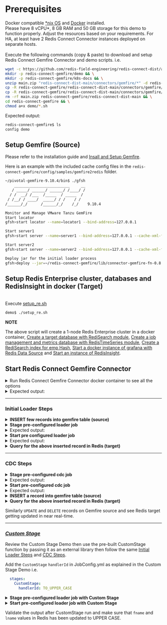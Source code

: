 # Prerequisites
Docker compatible [*nix OS](https://en.wikipedia.org/wiki/Unix-like) and [Docker](https://docs.docker.com/get-docker) installed.
<br>Please have 8 vCPU*, 8 GB RAM and 50 GB storage for this demo to function properly. Adjust the resources based on your requirements. For HA, at least have 2 Redis Connect Connector instances deployed on separate hosts.</br>
<br>Execute the following commands (copy & paste) to download and setup Redis Connect Gemfire Connector and demo scripts.
i.e.</br>

```bash
wget -c https://github.com/redis-field-engineering/redis-connect-dist/archive/main.zip && \
mkdir -p redis-connect-gemfire/demo && \
mkdir -p redis-connect-gemfire/k8s-docs && \
unzip main.zip "redis-connect-dist-main/connectors/gemfire/*" -d redis-connect-gemfire && \
cp -R redis-connect-gemfire/redis-connect-dist-main/connectors/gemfire/demo/* redis-connect-gemfire/demo && \
cp -R redis-connect-gemfire/redis-connect-dist-main/connectors/gemfire/k8s-docs/* redis-connect-gemfire/k8s-docs && \
rm -rf main.zip redis-connect-gemfire/redis-connect-dist-main && \
cd redis-connect-gemfire && \
chmod a+x demo/*.sh
```

Expected output:
```bash
redis-connect-gemfire$ ls
config demo
```

## Setup Gemfire (Source)
Please refer to the installation guide and [Insall and Setup Gemfire](https://gemfire.docs.pivotal.io/910/gemfire/getting_started/installation/install_intro.html).

Here is an example with the included cache config files in the `redis-connect-gemfire/config/samples/gemfire2redis` folder.

```bash
~/pivotal-gemfire-9.10.4/bin$ ./gfsh
    _________________________     __
   / _____/ ______/ ______/ /____/ /
  / /  __/ /___  /_____  / _____  / 
 / /__/ / ____/  _____/ / /    / /  
/______/_/      /______/_/    /_/    9.10.4

Monitor and Manage VMware Tanzu GemFire
Start locator
gfsh>start locator --name=locator1 --bind-address=127.0.0.1

Start server1
gfsh>start server --name=server1 --bind-address=127.0.0.1 --cache-xml-file=~/redis-connect-gemfire/config/samples/cdc/gemfire2redis/cache.xml

Start server2
gfsh>start server --name=server2 --bind-address=127.0.0.1 --cache-xml-file=~/redis-connect-gemfire/config/samples/cdc/gemfire2redis/cache1.xml

Deploy jar for the initial loader process
gfsh>deploy --jar=~/redis-connect-gemfire/lib/connector-gemfire-fn-0.8.0.jar
```

## Setup Redis Enterprise cluster, databases and RedisInsight in docker (Target)
<br>Execute [setup_re.sh](setup_re.sh)</br>
```bash
demo$ ./setup_re.sh
```
**NOTE**

The above script will create a 1-node Redis Enterprise cluster in a docker container, [Create a target database with RediSearch module](https://docs.redislabs.com/latest/modules/add-module-to-database/), [Create a job management and metrics database with RedisTimeSeries module](https://docs.redislabs.com/latest/modules/add-module-to-database/), [Create a RediSearch index for emp Hash](https://redislabs.com/blog/getting-started-with-redisearch-2-0/), [Start a docker instance of grafana with Redis Data Source](https://redisgrafana.github.io/) and [Start an instance of RedisInsight](https://docs.redislabs.com/latest/ri/installing/install-docker/).

## Start Redis Connect Gemfire Connector

<details><summary>Run Redis Connect Gemfire Connector docker container to see all the options</summary>
<p>

```bash
docker run \
-it --rm --privileged=true \
--name redis-connect-gemfire \
-e REDISCONNECT_LOGBACK_CONFIG=/opt/redislabs/redis-connect-gemfire/config/logback.xml \
-e REDISCONNECT_CONFIG=/opt/redislabs/redis-connect-gemfire/config/samples/cdc/gemfire2redis \
-e REDISCONNECT_JAVA_OPTIONS="-Xms256m -Xmx256m" \
-v $(pwd)/config:/opt/redislabs/redis-connect-gemfire/config \
--net host \
redislabs/redis-connect-gemfire:latest
```

</p>
</details>

<details><summary>Expected output:</summary>
<p>
  
```bash
-------------------------------
Redis Connect startup script.
*******************************
Please ensure that the values of environment variables in /opt/redislabs/redis-connect-gemfire/bin/redisconnect.conf are correctly mapped before executing any of the options below
*******************************
Usage: [-h|cli|stage|start]
options:
-h: Print this help message and exit.
cli: starts redis-connect-cli.
stage: clean and stage redis database with cdc or initial loader job configurations.
start: start Redis Connect instance with provided cdc or initial loader job configurations.
-------------------------------
```

</p>
</details>

-------------------------------

### Initial Loader Steps
<details><summary><b>INSERT few records into gemfire table (source)</b></summary>
<p>

```bash

```

</p>
</details>

<details><summary><b>Stage pre-configured loader job</b></summary>
<p>

```bash
docker run \
-it --rm --privileged=true \
--name redis-connect-gemfire \
-e REDISCONNECT_LOGBACK_CONFIG=/opt/redislabs/redis-connect-gemfire/config/logback.xml \
-e REDISCONNECT_CONFIG=/opt/redislabs/redis-connect-gemfire/config/samples/loader \
-e REDISCONNECT_SOURCE_USERNAME= \
-e REDISCONNECT_SOURCE_PASSWORD= \
-e REDISCONNECT_JAVA_OPTIONS="-Xms256m -Xmx256m" \
-v $(pwd)/config:/opt/redislabs/redis-connect-gemfire/config \
--net host \
redislabs/redis-connect-gemfire:latest stage
```

</p>
</details>

<details><summary>Expected output:</summary>
<p>

```bash
-------------------------------
Staging Redis Connect redis-connect-gemfire v1.0.2.151 job using Java 11.0.12 on 16229e5715a1 started by root in /opt/redislabs/redis-connect-gemfire/bin
Loading Redis Connect redis-connect-gemfire Configurations from /opt/redislabs/redis-connect-gemfire/config/samples/loader
.....
.....
12:31:38.726 [main] INFO  startup - Setup Completed.
-------------------------------
```

</p>
</details>

<details><summary><b>Start pre configured loader job</b></summary>
<p>

```bash
docker run \
-it --rm --privileged=true \
--name redis-connect-gemfire \
-e REDISCONNECT_LOGBACK_CONFIG=/opt/redislabs/redis-connect-gemfire/config/logback.xml \
-e REDISCONNECT_CONFIG=/opt/redislabs/redis-connect-gemfire/config/samples/loader \
-e REDISCONNECT_REST_API_ENABLED=false \
-e REDISCONNECT_REST_API_PORT=8282 \
-e REDISCONNECT_JAVA_OPTIONS="-Xms256m -Xmx1g" \
-v $(pwd)/config:/opt/redislabs/redis-connect-gemfire/config \
--net host \
redislabs/redis-connect-gemfire:latest start
```

</p>
</details>

<details><summary>Expected output:</summary>
<p>

```bash

```

</p>
</details>

<details><summary><b>Query for the above inserted record in Redis (target)</b></summary>
<p>

```bash
demo$ sudo docker exec -it re-node1 bash -c 'redis-cli -p 12000'

```

</p>
</details>

-------------------------------

### CDC Steps
<details><summary><b>Stage pre-configured cdc job</b></summary>
<p>

```bash
docker run \
-it --rm --privileged=true \
--name redis-connect-gemfire \
-e REDISCONNECT_LOGBACK_CONFIG=/opt/redislabs/redis-connect-gemfire/config/logback.xml \
-e REDISCONNECT_CONFIG=/opt/redislabs/redis-connect-gemfire/config/samples/gemfire2redis \
-e REDISCONNECT_JAVA_OPTIONS="-Xms256m -Xmx256m" \
-v $(pwd)/config:/opt/redislabs/redis-connect-gemfire/config \
--net host \
redislabs/redis-connect-gemfire:latest stage
```

</p>
</details>

<details><summary>Expected output:</summary>
<p>

```bash
-------------------------------
Staging Redis Connect redis-connect-gemfire v1.0.2.151 job using Java 11.0.12 on virag-cdc started by root in /opt/redislabs/redis-connect-gemfire/bin.
Loading Redis Connect redis-connect-gemfire Configurations from /opt/redislabs/redis-connect-gemfire/config/samples/gemfire.
.....
.....
20:15:06.819 [main] INFO  startup - Setup Completed.
-------------------------------
```

</p>
</details>

<details><summary><b>Start pre-configured cdc job</b></summary>
<p>

```bash
docker run \
-it --rm --privileged=true \
--name redis-connect-gemfire \
-e REDISCONNECT_LOGBACK_CONFIG=/opt/redislabs/redis-connect-gemfire/config/logback.xml \
-e REDISCONNECT_CONFIG=/opt/redislabs/redis-connect-gemfire/config/samples/gemfire2redis \
-e REDISCONNECT_REST_API_ENABLED=true \
-e REDISCONNECT_REST_API_PORT=8282 \
-e REDISCONNECT_JAVA_OPTIONS="-Xms256m -Xmx1g" \
-v $(pwd)/config:/opt/redislabs/redis-connect-gemfire/config \
--net host \
redislabs/redis-connect-gemfire:latest start
```

</p>
</details>

<details><summary>Expected output:</summary>
<p>

```bash
```

</p>
</details>

<details><summary><b>INSERT a record into gemfire table (source)</b></summary>
<p>

```bash

```

</p>
</details>

<details><summary><b>Query for the above inserted record in Redis (target)</b></summary>
<p>

```bash
demo$ sudo docker exec -it re-node1 bash -c 'redis-cli -p 12000'

```

</p>
</details>

Similarly `UPDATE` and `DELETE` records on Gemfire source and see Redis target getting updated in near real-time.

-------------------------------

### [_Custom Stage_](https://github.com/redis-field-engineering/redis-connect-custom-stage-demo)

Review the Custom Stage Demo then use the pre-built CustomStage function by passing it as an external library then follow the same [Initial Loader Steps](#initial-loader-steps) and [CDC Steps](#cdc-steps).

Add the `CustomStage` `handlerId` in JobConfig.yml as explained in the Custom Stage Demo i.e.
```yml
  stages:
    CustomStage:
      handlerId: TO_UPPER_CASE
```
<details><summary><b>Stage pre-configured loader job with Custom Stage</b></summary>
<p>

```bash
docker run \
-it --rm --privileged=true \
--name redis-connect-gemfire \
-e REDISCONNECT_LOGBACK_CONFIG=/opt/redislabs/redis-connect-gemfire/config/logback.xml \
-e REDISCONNECT_CONFIG=/opt/redislabs/redis-connect-gemfire/config/samples/loader \
-e REDISCONNECT_SOURCE_USERNAME=redisconnect \
-e REDISCONNECT_SOURCE_PASSWORD=Redis@123 \
-e REDISCONNECT_JAVA_OPTIONS="-Xms256m -Xmx256m" \
-v $(pwd)/config:/opt/redislabs/redis-connect-gemfire/config \
-v $(pwd)/extlib:/opt/redislabs/redis-connect-gemfire/extlib \
--net host \
redislabs/redis-connect-gemfire:latest stage
```

</p>
</details>

<details><summary><b>Start pre-configured loader job with Custom Stage</b></summary>
<p>

```bash
docker run \
-it --rm --privileged=true \
--name redis-connect-gemfire \
-e REDISCONNECT_LOGBACK_CONFIG=/opt/redislabs/redis-connect-gemfire/config/logback.xml \
-e REDISCONNECT_CONFIG=/opt/redislabs/redis-connect-gemfire/config/samples/loader \
-e REDISCONNECT_REST_API_ENABLED=false \
-e REDISCONNECT_REST_API_PORT=8282 \
-e REDISCONNECT_SOURCE_USERNAME= \
-e REDISCONNECT_SOURCE_PASSWORD= \
-e REDISCONNECT_JAVA_OPTIONS="-Xms256m -Xmx1g" \
-v $(pwd)/config:/opt/redislabs/redis-connect-gemfire/config \
-v $(pwd)/extlib:/opt/redislabs/redis-connect-gemfire/extlib \
--net host \
redislabs/redis-connect-gemfire:latest start
```

</p>
</details>

Validate the output after CustomStage run and make sure that `fname` and `lname` values in Redis has been updated to UPPER CASE.
